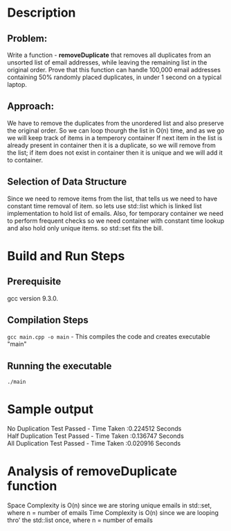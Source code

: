 # Description
## Problem:   
Write a function - **removeDuplicate** that removes all duplicates from an unsorted list of email addresses, while leaving the remaining list in the original order. Prove that this function can handle 100,000 email addresses containing 50% randomly placed duplicates, in under 1 second on a typical laptop.

## Approach:
We have to remove the duplicates from the unordered list and also preserve the original order. 
So we can loop thourgh the list in O(n) time, and as we go we will keep track of items in a temperory container 
If next item in the list is already present in container then it is a duplicate, so we will remove from the list; if item does not exist in container then it is unique and we will add it to container.
## Selection of Data Structure
Since we need to remove items from the list, that tells us we need to have constant time removal of item.
so lets use std::list which is linked list implementation to hold list of emails.
Also, for temporary container we need to perform frequent checks so we need container with constant time lookup and also hold only unique items.
so std::set fits the bill.

# Build and Run Steps
## Prerequisite
gcc version 9.3.0.
## Compilation Steps
`gcc main.cpp -o main` - This compiles the code and creates executable "main"
## Running the executable 
`./main `

# Sample output 
No Duplication Test Passed - Time Taken :0.224512 Seconds  
Half Duplication Test Passed - Time Taken :0.136747 Seconds  
All Duplication Test Passed - Time Taken :0.020916 Seconds   

# Analysis of removeDuplicate function
Space Complexity is O(n) since we are storing unique emails in std::set, where n = number of emails 
Time Complexity is O(n) since we are looping thro' the std::list once, where n = number of emails

